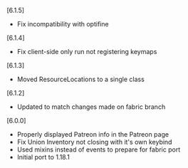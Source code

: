 [6.1.5]
- Fix incompatibility with optifine

[6.1.4]
- Fix client-side only run not registering keymaps

[6.1.3]
- Moved ResourceLocations to a single class

[6.1.2]
- Updated to match changes made on fabric branch

[6.0.0]
- Properly displayed Patreon info in the Patreon page
- Fix Union Inventory not closing with it's own keybind
- Used mixins instead of events to prepare for fabric port
- Initial port to 1.18.1